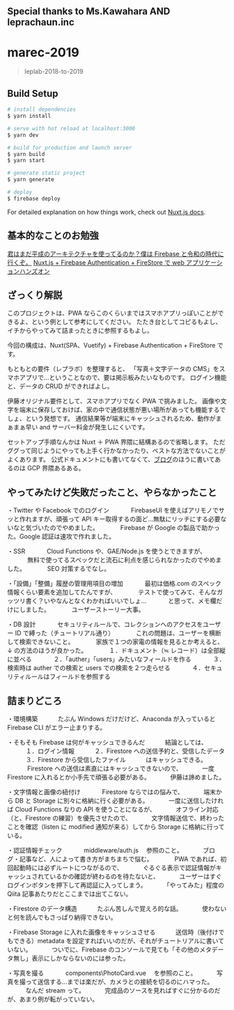 ## Special thanks to Ms.Kawahara AND leprachaun.inc

# marec-2019

> leplab-2018-to-2019

## Build Setup

```bash
# install dependencies
$ yarn install

# serve with hot reload at localhost:3000
$ yarn dev

# build for production and launch server
$ yarn build
$ yarn start

# generate static project
$ yarn generate

# deploy
$ firebase deploy
```

For detailed explanation on how things work, check out [Nuxt.js docs](https://nuxtjs.org).

## 基本的なことのお勉強

[君はまだ平成のアーキテクチャを使ってるのか？僕は Firebase と令和の時代に行くぞ。](https://qiita.com/hecateball/items/c55b6811835923fb9574)
[Nuxt.js + Firebase Authentication + FireStore で web アプリケーションハンズオン](https://qiita.com/ririli/items/d0d3a6ae78c1b6e827fc)

## ざっくり解説

このプロジェクトは、PWA ならこのくらいまではスマホアプリっぽいことができるよ、という例として参考にしてください。
たたき台としてコピるもよし、イチからやってみて詰まったときに参照するもよし。

今回の構成は、Nuxt(SPA、Vuetify) + Firebase Authentication + FireStore です。

もともとの要件（レプラボ）を整理すると、
「写真＋文字データの CMS」をスマホアプリで…ということなので、要は掲示板みたいなものです。
ログイン機能と、データの CRUD ができればよし。

伊藤オリジナル要件として、スマホアプリでなく PWA で挑みました。
画像や文字を端末に保存しておけば、家の中で通信状態が悪い場所があっても機能するでしょ、という発想です。
通信結果等が端末にキャッシュされるため、動作がまぁまぁ早い and サーバー料金が発生しにくいです。

セットアップ手順なんかは Nuxt ＋ PWA 界隈に結構あるので省略します。
ただググって同じようにやっても上手く行かなかったり、ベストな方法でないことがよくあります。
公式ドキュメントにも書いてなくて、[ブログ](https://firebase.googleblog.com/)のほうに書いてあるのは GCP 界隈あるある。

## やってみたけど失敗だったこと、やらなかったこと

・Twitter や Facebook でのログイン
　　　 FirebaseUI を使えばアリモノでサッと作れますが、頑張って API キー取得するの面ど…無駄にリッチにする必要ないなと気づいたのでやめました。
　　　 Firebase が Google の製品で助かった。Google 認証は速攻で作れました。

・SSR
　　　 Cloud Functions や、GAE/Node.js を使うとできますが、
　　　 無料で使ってるスペックだと流石に利点を感じられなかったのでやめました。
　　　 SEO 対策するでなし。

・「設備」「整備」履歴の管理用項目の増加
　　　 最初は価格.com のスペック情報くらい要素を追加してたんですが、
　　 　テストで使ってみて、そんなガッツリ書く？いやなんとなくわかればいいでしょ…
　　 　と思って、メモ欄だけにしました。
　　 　ユーザーストーリー大事。

・DB 設計
　　　 セキュリティルールで、コレクションへのアクセスをユーザー ID で縛った（チュートリアル通り）
　　 　これの問題は、ユーザーを横断して検索できないこと。
　　 　家族で１つの家電の情報を見るとか考えると、↓ の方法のほうが良かった。
　　 　１．ドキュメント（≒ レコード）は全部縦に並べる
　　 　２．「auther」「users」みたいなフィールドを作る
　　 　３．検索時は auther での検索と users での検索を２つ走らせる
　　 　４．セキュリティルールはフィールドを参照する

## 詰まりどころ

・環境構築
　　　たぶん Windows だけだけど、Anaconda が入っていると Firebase CLI がエラー止まりする。

・そもそも Firebase は何がキャッシュできるんだ
　　　結論としては、
　　　１．ログイン情報
　　　２．Firestore への送信予約と、受信したデータ
　　　３．Firestore から受信したファイル
　　　はキャッシュできる。
　　　 Firestore への送信は素直にはキャッシュできないので、
　　　一度 Firestore に入れるとか小手先で頑張る必要がある。
　　　伊藤は諦めました。

・文字情報と画像の紐付け
　　　 Firestore ならではの悩みで、
　　　端末から DB と Storage に別々に格納に行く必要がある。
　　　一度に送信したければ Cloud Functions なりの API を使うことになるが、
　　　オフライン対応（と、Firestore の練習）を優先させたので、
　　　文字情報送信で、終わったことを確認（listen に modified 通知が来る）してから Storage に格納に行っている。

・認証情報チェック
　　　 middleware/auth.js 　参照のこと。
　　　ブログ・記事など、人によって書き方がまちまちで悩む。
　　　 PWA であれば、初回起動時には必ずルートにつながるので、
　　　ぐるぐる表示で認証情報がキャッシュされているかの確認が終わるのを待たないと、
　　　ユーザーはすぐログインボタンを押下して再認証に入ってしまう。
　　　「やってみた」程度の Qiita 記事あたりだとここまでは出てこない。

・Firestore のデータ構造
　　　たぶん苦しんで覚えろ的な話。
　　　使わないと何を読んでもさっぱり納得できない。

・Firebase Storage に入れた画像をキャッシュさせる
　　　送信時（後付けでもできる）metadata を設定すればいいのだが、それがチュートリアルに書いていない。
　　　ついでに、Firebase のコンソールで見ても「その他のメタデータ無し」表示にしかならないのには参った。

・写真を撮る
　　　 components\PhotoCard.vue 　を参照のこと。
　　　写真を撮って送信する…までは楽だが、カメラとの接続を切るのにハマった。
　　　なんだ stream って。
　　　完成品のソースを見ればすぐに分かるのだが、あまり例が転がっていない。
